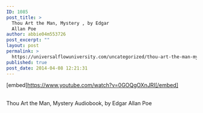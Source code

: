 ```yaml
---
ID: 1085
post_title: >
  Thou Art the Man, Mystery , by Edgar
  Allan Poe
author: abbie04m553726
post_excerpt: ""
layout: post
permalink: >
  https://universalflowuniversity.com/uncategorized/thou-art-the-man-mystery-by-edgar-allan-poe/
published: true
post_date: 2014-04-08 12:21:31
---
```

[embed]https://www.youtube.com/watch?v=0GOQgOXnJRI[/embed]</br></br>
<p>Thou Art the Man, Mystery Audiobook, by Edgar Allan Poe</p>